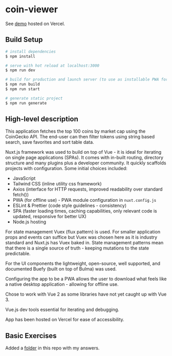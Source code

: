 # coin-viewer

See [demo](https://coin-viewer-7munj60j9-schm00g.vercel.app/) hosted on Vercel.

## Build Setup

```bash
# install dependencies
$ npm install

# serve with hot reload at localhost:3000
$ npm run dev

# build for production and launch server (to use as installable PWA for offline use)
$ npm run build
$ npm run start

# generate static project
$ npm run generate
```

## High-level description

This application fetches the top 100 coins by market cap using the CoinGecko API. The end-user can then filter tokens using string based search, save favorites and sort table data. 

Nuxt.js framework was used to build on top of Vue - it is ideal for iterating on single page applications (SPAs). It comes with in-built routing, directory structure and many plugins plus a developer community. It quickly scaffolds projects with configuration. Some initial choices included:
* JavaScript
* Tailwind CSS (inline utility css framework)
* Axios (interface for HTTP requests, improved readability over standard fetch())
* PWA (for offline use) - PWA module configuration in `nuxt.config.js`
* ESLint & Prettier (code style guidelines - consistency)
* SPA (faster loading times, caching capabilities, only relevant code is updated, responsive for better UX)
* Node.js hosting

For state management Vuex (flux pattern) is used. For smaller application props and events can suffice but Vuex was chosen here as it is industry standard and Nuxt.js has Vuex baked in. State management patterns mean that there is a single source of truth - keeping mutations to the state predictable.

For the UI components the lightweight, open-source, well supported, and documented Buefy (built on top of Bulma) was used. 

Configuring the app to be a PWA allows the user to download what feels like a native desktop application - allowing for offline use.

Chose to work with Vue 2 as some libraries have not yet caught up with Vue 3.

Vue.js  dev tools essential for iterating and debugging.

App has been hosted on Vercel for ease of accessibility.

## Basic Exercises

Added a [folder](https://github.com/schm00g/coin-viewer/tree/master/basic) in this repo with my answers.